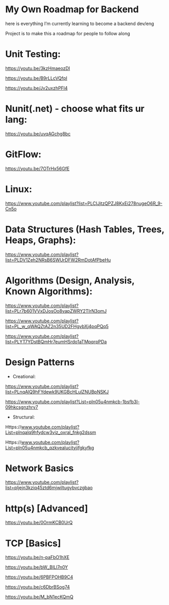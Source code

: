 # My Own Roadmap for Backend

here is everything I’m currently learning to become a backend dev/eng

Project is to make this a roadmap for people to follow along 

# Unit Testing: 
https://youtu.be/3kzHmaeozDI

https://youtu.be/B9rLLcVQfpI

https://youtu.be/Jv2uxzhPFl4

# Nunit(.net) - choose what fits ur lang:

https://youtu.be/uvqAGchg8bc 

# GitFlow:

https://youtu.be/7OTrHx56GfE

# Linux: 

https://www.youtube.com/playlist?list=PLCIJjtzQPZJ8KxEi278nugeO6R_9-Cn5o

# Data Structures (Hash Tables, Trees, Heaps, Graphs):

https://www.youtube.com/playlist?list=PLDV1Zeh2NRsB6SWUrDFW2RmDotAfPbeHu

# Algorithms (Design, Analysis, Known Algorithms):

https://www.youtube.com/playlist?list=PLr7b601VVxDJosOo8vapZWRY2TIrN3omJ

https://www.youtube.com/playlist?list=PL_w_qWAQZtAZ2n35UD2FHgvbXj4pqPQq5

https://www.youtube.com/playlist?list=PLYT7YDstBQmHr7eumHSrdo1aTMpqrpPDa

# Design Patterns

- Creational: 

https://www.youtube.com/playlist?list=PLnqAlQ9hFYdewk9UKGBcHLulZNUBpNSKJ

https://www.youtube.com/playlist?List=pln05u4nmkcb-1bsfb3l-09hkcsgnzhrv7

- Structural:
 
Https://www.youtube.com/playlist?List=plnqalq9hfydcw3viz_oxral_fnkg2dssm

Https://www.youtube.com/playlist?List=pln05u4nmkcb_qzkvealucityjifgkyfkg

# Network Basics
https://www.youtube.com/playlist?list=pljejn3kziq45ztd6mjwiltugybvczgbao

# http(s) [Advanced]
https://youtu.be/0OrmKCB0UrQ

# TCP [Basics]
https://youtu.be/n-paFbO1hXE

https://youtu.be/bW_BILl7n0Y

https://youtu.be/6PBFPOHB9C4

https://youtu.be/c6DbrBSog74

https://youtu.be/M_bN1ecKQmQ